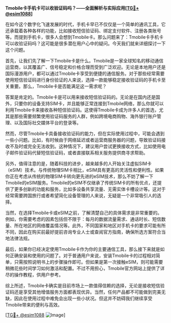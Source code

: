 **Tmobile卡手机卡可以收验证码吗？——全面解析与实际应用[[TG💪+ @esim1088](https://t.me/s/esim1088)]**

在如今这个数字化飞速发展的时代，手机卡早已不仅仅是一个简单的通讯工具，它还承载着各种各样的功能，比如接收短信验证码、绑定支付软件、注册各类账号等。而提到手机卡，很多人会想到Tmobile卡。那么问题来了：Tmobile卡手机卡可以收验证码吗？这可能是很多潜在用户心中的疑问。今天我们就来详细探讨一下这个问题。

首先，让我们先了解一下Tmobile卡是什么。Tmobile是一家全球知名的移动通信运营商，以其覆盖广、信号稳定和价格合理而受到广泛欢迎。无论是本地用户还是国际漫游用户，都可以通过Tmobile卡享受到便捷的通信服务。对于那些经常需要使用短信验证码进行身份验证的人来说，选择一款能够稳定接收验证码的手机卡至关重要。那么，Tmobile卡是否能满足这一需求呢？

答案是肯定的。Tmobile卡是可以用来接收短信验证码的。无论是在国内还是国外，只要你的设备支持SIM卡，并且能够正常连接到Tmobile网络，那么你就可以利用Tmobile卡来接收各种短信验证码。这使得Tmobile卡成为许多人的首选，尤其是那些需要频繁使用验证码服务的人群，例如跨境电商购物、海外银行账户管理、以及国际社交媒体平台的登录等。

然而，尽管Tmobile卡具备接收验证码的能力，但在实际使用过程中，可能会遇到一些小问题。比如，有时候由于网络延迟或者运营商服务器的问题，导致验证码接收不及时或完全无法收到。这种情况下，建议用户尝试更换接收方式，比如使用电子邮件验证码代替短信验证码，或者直接联系相关服务提供商寻求帮助。

另外，值得注意的是，随着科技的进步，越来越多的人开始关注虚拟SIM卡（eSIM）技术。与传统物理SIM卡相比，eSIM具有更高的灵活性和便利性。如果你正在考虑从传统的物理SIM卡转向更先进的eSIM技术，那么不妨了解一下Tmobile的eSIM服务。Tmobile的eSIM不仅继承了传统SIM卡的所有优点，还提供了更多创新的功能和服务，比如多设备共享流量、无需实体卡槽设计等。这对于经常需要跨国旅行或者希望简化设备管理的人来说，无疑是一个非常吸引人的选择。

当然，在选择Tmobile卡或eSIM之前，了解清楚自己的具体需求是非常重要的。例如，你需要考虑的因素包括但不限于：每月的数据流量需求、通话时长、短信数量、所在地区的网络覆盖情况等。此外，不同国家和地区对手机卡的要求可能有所不同，因此在购买前最好提前咨询专业人士或查阅官方指南，确保所选方案符合当地法律法规。

最后，如果你已经决定使用Tmobile卡作为你的主要通信工具，那么接下来就是如何正确安装和使用的问题了。对于普通用户来说，安装Tmobile卡的过程相对简单，只需按照说明书上的步骤操作即可。但如果是第一次接触eSIM，则可能需要稍微花些时间学习如何激活和配置。不过不用担心，Tmobile官方网站上提供了详尽的操作教程，供用户参考。

综上所述，Tmobile卡确实是目前市场上一款值得信赖的选择，无论是接收短信验证码还是享受其他增值服务方面都表现优异。当然，任何产品都不可能做到完美无缺，因此在使用过程中难免会出现一些小状况。但这并不妨碍我们继续享受Tmobile带来的便利与高效。

[[TG💪+ @esim1088](https://t.me/s/esim1088) ![Image](https://i.postimg.cc/4NQfJmqS/Snipaste-2025-05-13-00-14-12.png)]